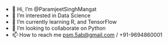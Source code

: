 - 👋 Hi, I’m @ParamjeetSinghMangat
- 👀 I’m interested in Data Science
- 🌱 I’m currently learning R, and TensorFlow
- 💞️ I’m looking to collaborate on Python
- 📫 How to reach me psm.5ab@gmail.com / +91-9694860001

<!---
ParamjeetSinghMangat/ParamjeetSinghMangat is a ✨ special ✨ repository because its `README.md` (this file) appears on your GitHub profile.
You can click the Preview link to take a look at your changes.
--->
